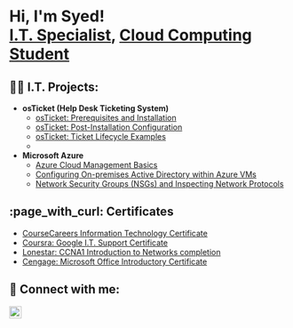 <h1>Hi, I'm Syed! <br/><a href="https://github.com/syedtech12/Syedtech12">I.T. Specialist</a>, <a href="https://www.linkedin.com/in/syed-jafri12/">Cloud Computing Student</a>

<h2>👨‍💻 I.T. Projects:</h2>

- <b>osTicket (Help Desk Ticketing System)</b>
  - [osTicket: Prerequisites and Installation](https://github.com/syedtech12/osticket-prerequisite)
  - [osTicket: Post-Installation Configuration](https://github.com/syedtech12/post-install-config/tree/main)
  - [osTicket: Ticket Lifecycle Examples](https://github.com/syedtech12/Ticket-Lifecycle/tree/main)
  - 
- <b>Microsoft Azure</b>
  - [Azure Cloud Management Basics](https://github.com/syedtech12/Azure-Cloud-Management-Basic-Project)
  - [Configuring On-premises Active Directory within Azure VMs]()
  - [Network Security Groups (NSGs) and Inspecting Network Protocols]()
  
  
 

<h2>:page_with_curl: Certificates</h2>

- [CourseCareers Information Technology Certificate](https://www.youtube.com/watch?v=a83ASGn_V_s)
- [Coursra: Google I.T. Support Certificate](https://coursera.org/share/af44424ce17e614430bc928226135d59)
- [Lonestar: CCNA1 Introduction to Networks completion](https://d2l.lonestar.edu/d2l/awards/1440824/#/myAwards)
- [Cengage: Microsoft Office Introductory Certificate](https://www.youtube.com/watch?v=OfvdQeh79s0)

<h2> 🤳 Connect with me:</h2>

[<img align="left" alt="SyedJafri | LinkedIn" width="22px" src="https://cdn.jsdelivr.net/npm/simple-icons@v3/icons/linkedin.svg" />][linkedin]

[linkedin]: https://www.linkedin.com/in/syed-jafri12/

<!--
**joshmadakor1/joshmadakor1** is a ✨ _special_ ✨ repository because its `README.md` (this file) appears on your GitHub profile.

Here are some ideas to get you started:

- 🔭 I’m currently working on ...
- 🌱 I’m currently learning ...
- 👯 I’m looking to collaborate on ...
- 🤔 I’m looking for help with ...
- 💬 Ask me about ...
- 📫 How to reach me: ...
- 😄 Pronouns: ...
- ⚡ Fun fact: ...
-->
